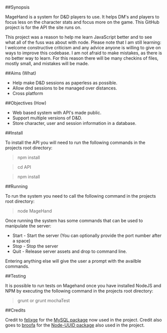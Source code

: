 ##Synopsis

MageHand is a system for D&amp;D players to use. It helps DM's and players to focus less on the character stats and focus more on the game.
This GitHub project is for the API the site runs on.

This project was a reason to help me learn JavaScript better and to see what all of the fuss was about with node.
Please note that I am still learning: I welcome constructive criticism and any advice anyone is willing to give on ways to improve this codebase.
I am not afraid to make mistakes, as there is no better way to learn. For this reason there will be many checkins of files, mostly small, and mistakes will be made.

##Aims (What)

* Help make D&amp;D sessions as paperless as possible.
* Allow dnd sessions to be managed over distances.
* Cross platform

##Objectives (How)

* Web based system with API's made public.
* Support multiple versions of D&amp;D.
* Store character, user and session information in a database.

##Install

To install the API you will need to run the following commands in the projects root directory:

> npm install

> cd API

> npm install

##Running

To run the system you need to call the following command in the projects root directory:

> node MageHand

Once running the system has some commands that can be used to manipulate the server:

* Start - Start the server (You can optionally provide the port number after a space)
* Stop - Stop the server
* Quit - Release server assets and drop to command line.

Entering anything else will give the user a prompt with the availble commands.

##Testing

It is possible to run tests on Magehand once you have installed NodeJS and NPM by executing the following command in the projects root directory:

> grunt
or
> grunt mochaTest

##Credits

Credit to [felixge](https://github.com/felixge) for the [MySQL package](https://github.com/felixge/node-mysql) now used in the project.
Credit also goes to [broofa](https://github.com/broofa) for the [Node-UUID package](https://github.com/broofa/node-uuid) also used in the project.

